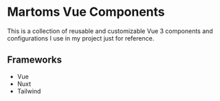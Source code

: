 # Martoms Vue Components

This is a collection of reusable and customizable Vue 3 components and configurations I use in my project just for reference.

## Frameworks

- Vue
- Nuxt
- Tailwind